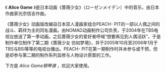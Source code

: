 

《 **Alice Game** 》是日本动画《蔷薇少女》（ローゼンメイデン）中的音乐，由日本作曲家光宗信吉作曲。

  

《蔷薇少女》动画版改编自日本双人漫画家组合PEACH-
PIT的一部以人偶之间的战斗、羁绊为主的同名漫画。由NOMAD动画制作公司负责，于2004年在TBS电视台放送了第一季动画。之后蔷薇少女的爱好者呼喊“想要再见到人偶活跃”，于是制作单位制作了第二期《蔷薇少女
彷如梦境》，并于2005年10月至2006年1月于TBS与BSi等等的电视台播出。PEACH-
PIT在第一期制作时并未参与或干预，但是却参与第二期的制作系列监修与人物设计原案的工作。

  

下方是 _Alice Game钢琴谱_ ，欢迎大家使用。


